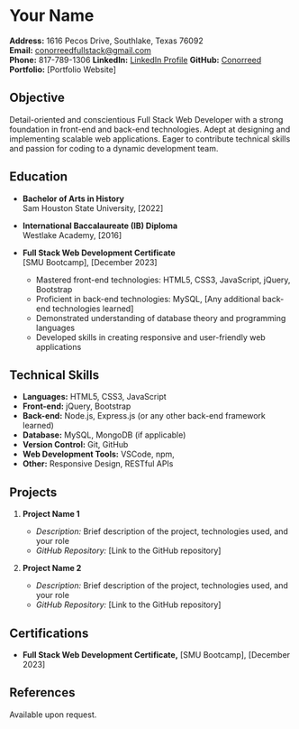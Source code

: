 # Your Name
**Address:** 1616 Pecos Drive, Southlake, Texas 76092  
**Email:** conorreedfullstack@gmail.com  
**Phone:** 817-789-1306 
**LinkedIn:** [LinkedIn Profile](https://www.linkedin.com/in/conor-reed-7b57752a1/) 
**GitHub:** [Conorreed](https://github.com/Conorreed)  
**Portfolio:** [Portfolio Website]

## Objective
Detail-oriented and conscientious Full Stack Web Developer with a strong foundation in front-end and back-end technologies. Adept at designing and implementing scalable web applications. Eager to contribute technical skills and passion for coding to a dynamic development team.

## Education
- **Bachelor of Arts in History**  
  Sam Houston State University, [2022]

- **International Baccalaureate (IB) Diploma**  
  Westlake Academy, [2016]

- **Full Stack Web Development Certificate**  
  [SMU Bootcamp], [December 2023]
  - Mastered front-end technologies: HTML5, CSS3, JavaScript, jQuery, Bootstrap
  - Proficient in back-end technologies: MySQL, [Any additional back-end technologies learned]
  - Demonstrated understanding of database theory and programming languages
  - Developed skills in creating responsive and user-friendly web applications

## Technical Skills
- **Languages:** HTML5, CSS3, JavaScript
- **Front-end:** jQuery, Bootstrap
- **Back-end:** Node.js, Express.js (or any other back-end framework learned)
- **Database:** MySQL, MongoDB (if applicable)
- **Version Control:** Git, GitHub
- **Web Development Tools:** VSCode, npm,
- **Other:** Responsive Design, RESTful APIs

## Projects
1. **Project Name 1**
   - *Description:* Brief description of the project, technologies used, and your role
   - *GitHub Repository:* [Link to the GitHub repository]

2. **Project Name 2**
   - *Description:* Brief description of the project, technologies used, and your role
   - *GitHub Repository:* [Link to the GitHub repository]


## Certifications
- **Full Stack Web Development Certificate,** [SMU Bootcamp], [December 2023]

## References
Available upon request.
